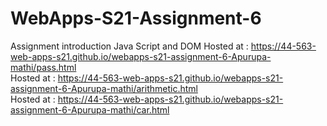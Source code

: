 # WebApps-S21-Assignment-6
Assignment introduction Java Script and DOM
Hosted at : https://44-563-web-apps-s21.github.io/webapps-s21-assignment-6-Apurupa-mathi/pass.html <br>
Hosted at : https://44-563-web-apps-s21.github.io/webapps-s21-assignment-6-Apurupa-mathi/arithmetic.html <br>
Hosted at : https://44-563-web-apps-s21.github.io/webapps-s21-assignment-6-Apurupa-mathi/car.html
